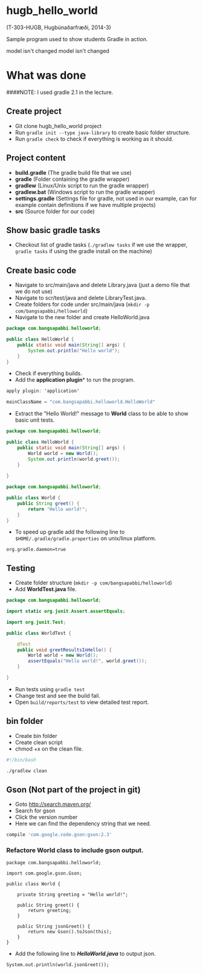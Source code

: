 hugb_hello_world
================
(T-303-HUGB, Hugbúnaðarfræði, 2014-3)




Sample program used to show students Gradle in action.

model isn't changed
model isn't changed

What was done
===========

####NOTE: I used gradle 2.1 in the lecture.

## Create project


- Git clone hugb_hello_world project
- Run ``` gradle init --type java-library ``` to create basic folder structure.
- Run ``` gradle check ``` to check if everything is working as it should.

## Project content


- **build.gradle** (The gradle build file that we use)
- **gradle** (Folder containing the gradle wrapper)
- **gradlew** (Linux/Unix script to run the gradle wrapper)
- **gradlew.bat** (Windows script to run the gradle wrapper)
- **settings.gradle** (Settings file for gradle, not used in our example, can for example contain definitions if we have multiple projects)
- **src** (Source folder for our code)


## Show basic gradle tasks

- Checkout list of gradle tasks (```./gradlew tasks``` if we use the wrapper,  ```gradle tasks``` if using the gradle install on the machine)

## Create basic code

- Navigate to src/main/java and delete Library.java (just a demo file that we do not use)
- Navigate to scr/test/java and delete LibraryTest.java.
- Create folders for code under src/main/java (```mkdir -p com/bangsapabbi/helloworld```)
- Navigate to the new folder and create HelloWorld.java

```java
package com.bangsapabbi.helloworld;

public class HelloWorld {
    public static void main(String[] args) {
        System.out.println("Hello world");
    }
}
```

- Check if everything builds.
- Add the **application plugin*** to run the program.

```java
apply plugin: 'application'

mainClassName = "com.bangsapabbi.helloworld.HelloWorld"
```

- Extract the "Hello World!" message to **World** class to be able to show basic unit tests.

```java
package com.bangsapabbi.helloworld;

public class HelloWorld {
    public static void main(String[] args) {
        World world = new World();
        System.out.println(world.greet());
    }
    
}
```

```java
package com.bangsapabbi.helloworld;

public class World {
    public String greet() {
        return "Hello world!";
    }
}
```

- To speed up gradle add the following line to ```$HOME/.gradle/gradle.properties``` on unix/linux platform.

```
org.gradle.daemon=true
```


## Testing

- Create folder structure (```mkdir -p com/bangsapabbi/helloworld```)
- Add **WorldTest.java** file.

```java
package com.bangsapabbi.helloworld;

import static org.junit.Assert.assertEquals;

import org.junit.Test;

public class WorldTest {

    @Test
    public void greetResultsInHello() {
        World world = new World();
        assertEquals("Hello world!", world.greet());
    }

}
```



- Run tests using ``` gradle test ```
- Change test and see the build fail.
- Open ```build/reports/test``` to view detailed test report.


## bin folder
- Create bin folder
- Create clean script
- chmod +x on the clean file.

```bash
#!/bin/bash

./gradlew clean
```



## Gson (Not part of the project in git)
- Goto http://search.maven.org/
- Search for gson
- Click the version number
- Here we can find the dependency string that we need.
```groovy
compile 'com.google.code.gson:gson:2.3'
```

### Refactore World class to include gson output.
```
package com.bangsapabbi.helloworld;

import com.google.gson.Gson;

public class World {

    private String greeting = "Hello world!";

    public String greet() {
        return greeting;
    }

    public String jsonGreet() {
        return new Gson().toJson(this);
    }
}
```

- Add the following line to ***HelloWorld.java*** to output json.

```
System.out.println(world.jsonGreet());

```

